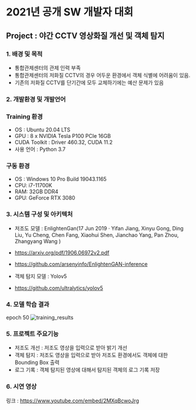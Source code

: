 # 2021년 공개 SW 개발자 대회

## Project : 야간 CCTV 영상화질 개선 및 객체 탐지

### 1.  배경 및 목적

- 통합관제센터의 관제 인력 부족
-  통합관제센터의 저화질 CCTV의 경우 어두운 환경에서 객체 식별에 어려움이 있음.
-  기존의 저화질 CCTV를 단기간에 모두 교체하기에는 예산 문제가 있음

### 2. 개발환경 및 개발언어

### Training 환경
- OS : Ubuntu 20.04 LTS
- GPU : 8 x NVIDIA Tesla P100 PCIe 16GB
- CUDA Toolkit : Driver 460.32, CUDA 11.2
- 사용 언어 : Python 3.7

### 구동 환경
- OS : Windows 10 Pro Build 19043.1165
- CPU: i7-11700K
- RAM: 32GB DDR4
- GPU: GeForce RTX 3080

### 3. 시스템 구성 및 아키텍처

- 저조도 모델 : EnlightenGan(17 Jun 2019  ·  Yifan Jiang, Xinyu Gong, Ding Liu, Yu Cheng, Chen Fang, Xiaohui Shen, Jianchao Yang, Pan Zhou, Zhangyang Wang )
- https://arxiv.org/pdf/1906.06972v2.pdf
- https://github.com/arsenyinfo/EnlightenGAN-inference

- 객체 탐지 모델 : Yolov5
- https://github.com/ultralytics/yolov5

### 4. 모델 학습 결과
epoch 50
![training_results](https://user-images.githubusercontent.com/41338783/132691322-6089e5c8-5598-42ad-ab41-bfa400894b2b.png)

### 5. 프로젝트 주요기능
- 저조도 개선 : 저조도 영상을 입력으로 받아 밝기 개선
- 객체 탐지 : 저조도 영상을 입력으로 받아 저조도 환경에서도 객체에 대한 Bounding Box 출력
- 로그 기록 : 객체 탐지된 영상에 대해서 탐지된 객체의 로그 기록 저장

### 6. 시연 영상
링크 : https://www.youtube.com/embed/2MXqBcwoJrg

